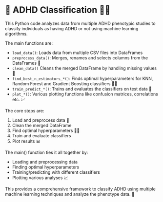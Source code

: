 # 🧠 ADHD Classification 🧑‍💻

This Python code analyzes data from multiple ADHD phenotypic studies to classify individuals as having ADHD or not using machine learning algorithms.

The main functions are: 

- `load_data()`: Loads data from multiple CSV files into DataFrames
- `preprocess_data()`: Merges, renames and selects columns from the DataFrames 📝   
- `clean_data()` Cleans the merged DataFrame by handling missing values 🧹
- `find_best_n_estimators_*()`: Finds optimal hyperparameters for KNN, Random Forest and Gradient Boosting classifiers 👩‍💻
- `train_predict_*()`: Trains and evaluates the classifiers on test data 🧪
- `plot_*()`: Various plotting functions like confusion matrices, correlations etc. 📈

The core steps are:

1. Load and preprocess data 📁
2. Clean the merged DataFrame  
3. Find optimal hyperparameters 🧑‍🔬
4. Train and evaluate classifiers 
5. Plot results 📊

The main() function ties it all together by: 

- Loading and preprocessing data
- Finding optimal hyperparameters
- Training/predicting with different classifiers   
- Plotting various analyses 📈

This provides a comprehensive framework to classify ADHD using multiple machine learning techniques and analyze the phenotype data. 🧠
```